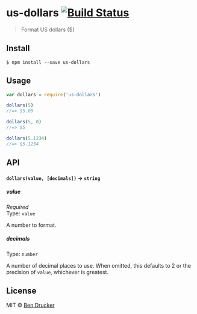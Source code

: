 # us-dollars [![Build Status](https://travis-ci.org/bendrucker/us-dollars.svg?branch=master)](https://travis-ci.org/bendrucker/us-dollars)

> Format US dollars ($)


## Install

```
$ npm install --save us-dollars
```


## Usage

```js
var dollars = require('us-dollars')

dollars(5)
//=> $5.00

dollars(5, 0)
//=> $5

dollars(5.1234)
//=> $5.1234
```

## API

#### `dollars(value, [decimals])` -> `string`

##### value

*Required*  
Type: `value`

A number to format.

##### decimals

Type: `number`

A number of decimal places to use. When omitted, this defaults to 2 or the precision of `value`, whichever is greatest.


## License

MIT © [Ben Drucker](http://bendrucker.me)
